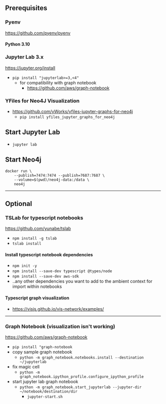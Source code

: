 ## Prerequisites

### Pyenv
https://github.com/pyenv/pyenv
#### Python 3.10

### Jupyter Lab 3.x
https://jupyter.org/install
- `pip install "jupyterlab>=3,<4"`
  - for compatibility with graph notebook
    - https://github.com/aws/graph-notebook

### YFiles for Neo4J Visualization
- https://github.com/yWorks/yfiles-jupyter-graphs-for-neo4j
  - `pip install yfiles_jupyter_graphs_for_neo4j`

## Start Jupyter Lab
- `jupyter lab`

## Start Neo4j
```
docker run \
    --publish=7474:7474 --publish=7687:7687 \
    --volume=$(pwd)/neo4j-data:/data \
    neo4j
```
---
## Optional
### TSLab for typescript notebooks
https://github.com/yunabe/tslab
- `npm install -g tslab`
- `tslab install`

#### Install typescript notebook dependencies
- `npm init -y`
- `npm install --save-dev typescript @types/node`
- `npm install --save-dev aws-sdk`
- ..any other dependencies you want to add to the ambient context for import within notebooks

#### Typescript graph visualization
- https://visjs.github.io/vis-network/examples/

---
### Graph Notebook (visualization isn't working)
https://github.com/aws/graph-notebook
- `pip install "graph-notebook`
- copy sample graph notebook
  - `python -m graph_notebook.notebooks.install --destination ~/jupyterlab`
- fix magic cell
  - `python -m graph_notebook.ipython_profile.configure_ipython_profile`
- start jupyter lab graph notebook
  - `python -m graph_notebook.start_jupyterlab --jupyter-dir ~/notebook/destination/dir`
    - `jupyter-start.sh`
